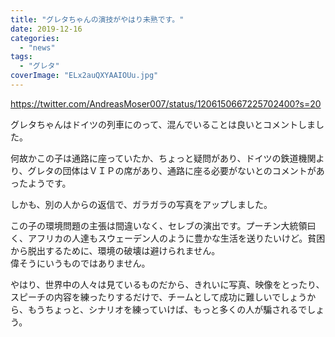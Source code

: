 ```yaml
---
title: "グレタちゃんの演技がやはり未熟です。"
date: 2019-12-16
categories: 
  - "news"
tags: 
  - "グレタ"
coverImage: "ELx2auQXYAAIOUu.jpg"
---
```


https://twitter.com/AndreasMoser007/status/1206150667225702400?s=20

グレタちゃんはドイツの列車にのって、混んでいることは良いとコメントしました。

何故かこの子は通路に座っていたか、ちょっと疑問があり、ドイツの鉄道機関より、グレタの団体はＶＩＰの席があり、通路に座る必要がないとのコメントがあったようです。

しかも、別の人からの返信で、ガラガラの写真をアップしました。

この子の環境問題の主張は間違いなく、セレブの演出です。プーチン大統領曰く、アフリカの人達もスウェーデン人のように豊かな生活を送りたいけど。貧困から脱出するために、環境の破壊は避けられません。  
偉そうにいうものではありません。

やはり、世界中の人々は見ているものだから、きれいに写真、映像をとったり、スピーチの内容を練ったりするだけで、チームとして成功に難しいでしょうから、もうちょっと、シナリオを練っていけば、もっと多くの人が騙されるでしょう。
